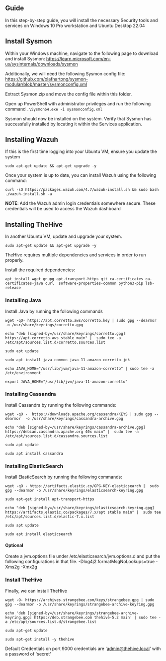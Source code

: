 ## Guide
In this step-by-step guide, you will install the necessary Security tools and services on Windows 10 Pro workstation and Ubuntu Desktop 22.04 
## Install Sysmon
Within your Windows machine, navigate to the following page to download and install Sysmon:
https://learn.microsoft.com/en-us/sysinternals/downloads/sysmon

Additionally, we will need the following Sysmon config file:
https://github.com/olafhartong/sysmon-modular/blob/master/sysmonconfig.xml

Extract Sysmon.zip and move the config file within this folder. 

Open up PowerShell with administrator privileges and run the following command
```.\Sysmon64.exe -i sysmonconfig.xml```

Sysmon should now be installed on the system. Verify that Sysmon has successfully installed  by locating it within the Services application.
## Installing Wazuh
If this is the first time logging into your Ubuntu VM, ensure you update the system

```sudo apt-get update && apt-get upgrade -y``` 

Once your system is up to date, you can install Wazuh using the following command: 

```curl -sO https://packages.wazuh.com/4.7/wazuh-install.sh && sudo bash ./wazuh-install.sh -a```

**NOTE**: Add the Wazuh admin login credentials somewhere secure. These credentials will be used to access the Wazuh dashboard
## Installing TheHive
In another Ubuntu VM, update and upgrade your system.

```sudo apt-get update && apt-get upgrade -y```

TheHive requires multiple dependencies and services in order to run properly.

Install the required dependencies:

```apt install wget gnupg apt-transport-https git ca-certificates ca-certificates-java curl  software-properties-common python3-pip lsb-release```

### Installing Java
Install Java by running the following commands

```wget -qO- https://apt.corretto.aws/corretto.key | sudo gpg --dearmor  -o /usr/share/keyrings/corretto.gpg```

```echo "deb [signed-by=/usr/share/keyrings/corretto.gpg] https://apt.corretto.aws stable main" |  sudo tee -a /etc/apt/sources.list.d/corretto.sources.list```

```sudo apt update```

```sudo apt install java-common java-11-amazon-corretto-jdk```

```echo JAVA_HOME="/usr/lib/jvm/java-11-amazon-corretto" | sudo tee -a /etc/environment``` 

```export JAVA_HOME="/usr/lib/jvm/java-11-amazon-corretto"```

### Installing Cassandra
Install Cassandra by running the following commands:

```wget -qO -  https://downloads.apache.org/cassandra/KEYS | sudo gpg --dearmor  -o /usr/share/keyrings/cassandra-archive.gpg```

```echo "deb [signed-by=/usr/share/keyrings/cassandra-archive.gpg] https://debian.cassandra.apache.org 40x main" |  sudo tee -a /etc/apt/sources.list.d/cassandra.sources.list```

```sudo apt update```

```sudo apt install cassandra```
### Installing ElasticSearch
Install ElasticSearch by running the following commands:

```wget -qO - https://artifacts.elastic.co/GPG-KEY-elasticsearch |  sudo gpg --dearmor -o /usr/share/keyrings/elasticsearch-keyring.gpg```

```sudo apt-get install apt-transport-https```

```echo "deb [signed-by=/usr/share/keyrings/elasticsearch-keyring.gpg] https://artifacts.elastic.co/packages/7.x/apt stable main" |  sudo tee /etc/apt/sources.list.d/elastic-7.x.list```

```sudo apt update```

```sudo apt install elasticsearch```

#### Optional 
Create a jvm.options file under /etc/elasticsearch/jvm.options.d and put the following configurations in that file.
-Dlog4j2.formatMsgNoLookups=true
-Xms2g
-Xmx2g
### Install TheHive
Finally, we can install TheHive

```wget -O- https://archives.strangebee.com/keys/strangebee.gpg | sudo gpg --dearmor -o /usr/share/keyrings/strangebee-archive-keyring.gpg```

```echo 'deb [signed-by=/usr/share/keyrings/strangebee-archive-keyring.gpg] https://deb.strangebee.com thehive-5.2 main' | sudo tee -a /etc/apt/sources.list.d/strangebee.list```

```sudo apt-get update```

```sudo apt-get install -y thehive```

Default Credentials on port 9000
credentials are 'admin@thehive.local' with a password of 'secret'